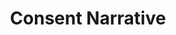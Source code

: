 ---
layout: page
title: Consent Narrative
show_sidebar: false
menubar: needs_analysis_menu
permalink: /needs-analysis-phase/consent-narrative/
---